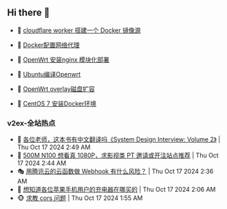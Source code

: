 ## Hi there 👋

<!--
**dkyg666/dkyg666** is a ✨ _special_ ✨ repository because its `README.md` (this file) appears on your GitHub profile.

Here are some ideas to get you started:

- 🔭 I’m currently working on ...
- 🌱 I’m currently learning ...
- 👯 I’m looking to collaborate on ...
- 🤔 I’m looking for help with ...
- 💬 Ask me about ...
- 📫 How to reach me: ...
- 😄 Pronouns: ...
- ⚡ Fun fact: ...
-->

<!-- BLOG-POST-LIST:START -->
- 🦩 [cloudflare worker 搭建一个 Docker 镜像源](http://blog.1996099.xyz/archives/cloudflare-worker-da-jian-yi-ge-docker-jing-xiang-zhan) 

- 🚦 [Docker配置网络代理](http://blog.1996099.xyz/archives/dockerpei-zhi-wang-luo-dai-li) 

- 🫶 [OpenWrt 安装nginx 模块化部署](http://blog.1996099.xyz/archives/openwrt-an-zhuang-nginx-mo-kuai-hua-bu-shu) 

- 🦄 [Ubuntu编译Openwrt](http://blog.1996099.xyz/archives/ubuntuzi-bian-yi-openwrt) 

- 🐻 [OpenWrt overlay磁盘扩容](http://blog.1996099.xyz/archives/openwrt-overlay) 

- 🤖 [CentOS 7 安装Docker环境](http://blog.1996099.xyz/archives/centos-docker) 
<!-- BLOG-POST-LIST:END -->

### v2ex-全站热点
<!-- v2ex:START -->
- 🥸 [各位老师，这本书有中文翻译吗《System Design Interview: Volume 2》](https://www.v2ex.com/t/1081098#reply0) | Thu Oct 17 2024 2:49 AM
- 🤗 [500M N100 想看真 1080P，求影视类 PT 邀请或开注站点推荐](https://www.v2ex.com/t/1081093#reply0) | Thu Oct 17 2024 2:44 AM
- 🎭 [用腾讯云的云函数做 Webhook 有什么风险？](https://www.v2ex.com/t/1081088#reply0) | Thu Oct 17 2024 2:36 AM
- 🥷 [想知道各位苹果手机用户的充电器在哪买的](https://www.v2ex.com/t/1081067#reply19) | Thu Oct 17 2024 2:06 AM
- 🐵 [求教 cors 问题](https://www.v2ex.com/t/1081056#reply3) | Thu Oct 17 2024 1:55 AM<!-- v2ex:END -->

